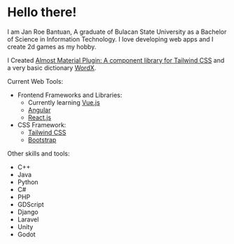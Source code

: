 # Hello there!

I am Jan Roe Bantuan, A graduate of Bulacan State University as a Bachelor of Science in Information Technology. I love developing web apps and I create 2d games as my hobby.

I Created [Almost Material Plugin: A component library for Tailwind CSS](https://github.com/Cramzzzberry/almost-material-plugin) and a very basic dictionary [WordX](https://github.com/Cramzzzberry/wordx).

Current Web Tools:
- Frontend Frameworks and Libraries:
    - Currently learning [Vue.js](https://vuejs.org/)
    - [Angular](https://angular.io/)
    - [React.js](https://react.dev/)
- CSS Framework:
    - [Tailwind CSS](https://tailwindcss.com/)
    - [Bootstrap](https://getbootstrap.com/)

Other skills and tools:
- C++
- Java
- Python
- C#
- PHP
- GDScript
- Django
- Laravel
- Unity
- Godot
